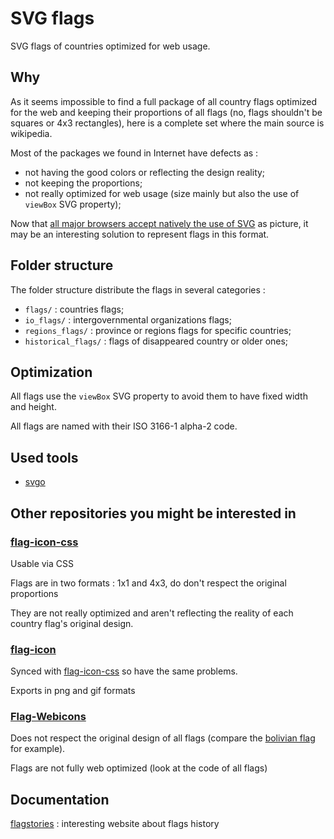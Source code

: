 # SVG flags

SVG flags of countries optimized for web usage.

## Why

As it seems impossible to find a full package of all country flags optimized for the web and keeping their proportions of all flags (no, flags shouldn't be squares or 4x3 rectangles), here is a complete set where the main source is wikipedia.

Most of the packages we found in Internet have defects as :

* not having the good colors or reflecting the design reality;
* not keeping the proportions;
* not really optimized for web usage (size mainly but also the use of ```viewBox``` SVG property);

Now that [all major browsers accept natively the use of SVG](http://caniuse.com/#feat=svg) as picture, it may be an interesting solution to represent flags in this format. 

## Folder structure

The folder structure distribute the flags in several categories :

* `flags/` : countries flags;
* `io_flags/` : intergovernmental organizations flags;
* `regions_flags/` : province or regions flags for specific countries;
* `historical_flags/` : flags of disappeared country or older ones;

## Optimization

All flags use the ```viewBox``` SVG property to avoid them to have fixed width and height.

All flags are named with their ISO 3166-1 alpha-2 code.

## Used tools

* [svgo](https://github.com/svg/svgo/)

## Other repositories you might be interested in

### [flag-icon-css](http://lipis.github.io/flag-icon-css/)

Usable via CSS

Flags are in two formats : 1x1 and 4x3, do don't respect the original proportions

They are not really optimized and aren't reflecting the reality of each country flag's original design.

### [flag-icon](https://github.com/stevenrskelton/flag-icon)

Synced with [flag-icon-css](http://lipis.github.io/flag-icon-css/) so have the same problems.

Exports in png and gif formats

### [Flag-Webicons](https://github.com/seanherron/Flag-Webicons)

Does not respect the original design of all flags (compare the [bolivian flag](https://github.com/seanherron/Flag-Webicons/blob/master/flags/bolivia.svg) for example).

Flags are not fully web optimized (look at the code of all flags)

## Documentation

[flagstories](http://flagstories.co/) : interesting website about flags history
